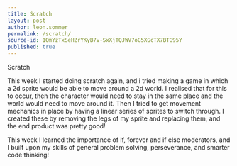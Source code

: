 ```yaml
---
title: Scratch
layout: post
author: leon.sommer
permalink: /scratch/
source-id: 1OmYzTxSeHZrYKyB7v-SxXjTQJWV7oG5XGcTX7BTG95Y
published: true
---
```

Scratch

This week I started doing scratch again, and i tried making a game in which a 2d sprite would be able to move around a 2d world. I realised that for this to occur, then the character would need to stay in the same place and the world would need to move around it. Then I tried to get movement mechanics in place by having a linear series of sprites to switch through. I created these by removing the legs of my sprite and replacing them, and the end product was pretty good!

This week I learned the importance of if, forever and if else moderators, and I built upon my skills of general problem solving, perseverance, and smarter code thinking!

